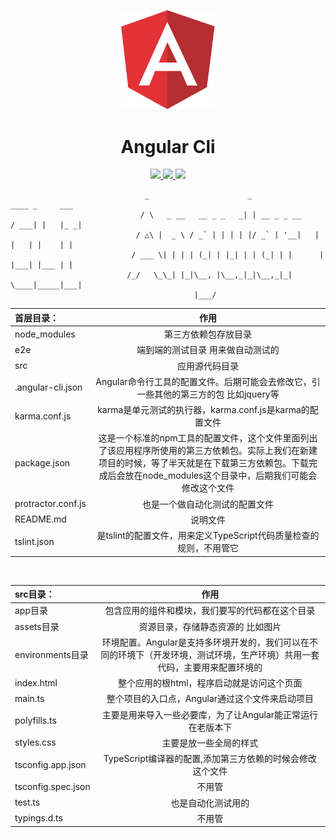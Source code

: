 <p align="center">
  <a href="https://github.com/NidhoggDJoking" target="_blank">
    <img width="150" src="https://github.com/NidhoggDJoking/VueCli/blob/master/src/image/Logo/Angular.png" alt="logo">
  </a>
</p>

<h1 align="center">Angular Cli</h1>

<p align="center">
  <a href="https://www.angularjs.net.cn/" target="_blank">
    <img src="https://img.shields.io/badge/Angular%20Cli-8.3.2-brightgreen">
  </a>
  <a href="https://nodejs.org/en/" target="_blank">
    <img src="https://img.shields.io/badge/Node-12.6.0-yellow">
  </a>
   <a href="https://ng.ant.design/" target="_blank">
    <img src="https://img.shields.io/badge/Ant%20Design-8.3.0-blue">
  </a>
</p>

```
                              _                      _                 ____ _     ___
                             / \   _ __   __ _ _   _| | __ _ _ __     / ___| |   |_ _|
                            / △\ |  _ \ / _` | | | | |/ _` | '__|   | |   | |    | |
                           / ___ \| | | | (_| | |_| | | (_| | |      | |___| |___ | |
                          /_/   \_\_| |_|\__, |\__,_|_|\__,_|_|       \____|_____|___|
                                         |___/

```






   

| 首层目录：  |  作用 | 
| :-------- |:------:| 
| node_modules  | 第三方依赖包存放目录 | 
| e2e  | 端到端的测试目录  用来做自动测试的  |
| src  | 应用源代码目录 | 
| .angular-cli.json | Angular命令行工具的配置文件。后期可能会去修改它，引一些其他的第三方的包  比如jquery等 | | 
| karma.conf.js  |  karma是单元测试的执行器，karma.conf.js是karma的配置文件 | 
| package.json |  这是一个标准的npm工具的配置文件，这个文件里面列出了该应用程序所使用的第三方依赖包。实际上我们在新建项目的时候，等了半天就是在下载第三方依赖包。下载完成后会放在node_modules这个目录中，后期我们可能会修改这个文件 | 
| protractor.conf.js |   也是一个做自动化测试的配置文件 |
| README.md |  说明文件 |
| tslint.json   |   是tslint的配置文件，用来定义TypeScript代码质量检查的规则，不用管它 | 

</br>

| src目录：  |  作用 | 
| :-------- |:------:| 
|app目录|                包含应用的组件和模块，我们要写的代码都在这个目录|
|assets目录|            资源目录，存储静态资源的  比如图片|
|environments目录|      环境配置。Angular是支持多环境开发的，我们可以在不同的环境下（开发环境，测试环境，生产环境）共用一套代码，主要用来配置环境的|
|index.html|          整个应用的根html，程序启动就是访问这个页面|
|main.ts|             整个项目的入口点，Angular通过这个文件来启动项目|
|polyfills.ts|      主要是用来导入一些必要库，为了让Angular能正常运行在老版本下|
|styles.css|         主要是放一些全局的样式|
|tsconfig.app.json|   TypeScript编译器的配置,添加第三方依赖的时候会修改这个文件
|tsconfig.spec.json|  不用管|
|test.ts|          也是自动化测试用的|
|typings.d.ts|        不用管|